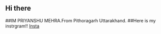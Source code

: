 ## Hi there 
##IM PRIYANSHU MEHRA.From Pithoragarh Uttarakhand.
##Here is my instrgram!! 
[Insta](https://www.instagram.com/mehra._02_?igsh=MTMxaHp0YWVrcWpkZA==)


